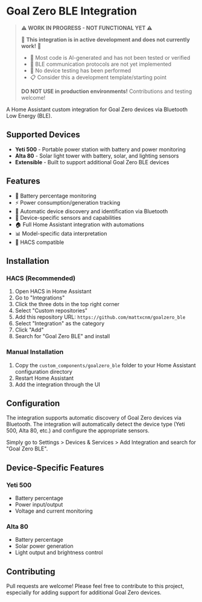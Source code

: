 # Goal Zero BLE Integration

> **⚠️ WORK IN PROGRESS - NOT FUNCTIONAL YET ⚠️**
> 
> 🚧 **This integration is in active development and does not currently work!** 🚧
> 
> - 🤖 Most code is AI-generated and has not been tested or verified
> - 🔌 BLE communication protocols are not yet implemented
> - 🧪 No device testing has been performed
> - 📋 Consider this a development template/starting point
> 
> **DO NOT USE in production environments!** Contributions and testing welcome!

A Home Assistant custom integration for Goal Zero devices via Bluetooth Low Energy (BLE).

## Supported Devices

- **Yeti 500** - Portable power station with battery and power monitoring
- **Alta 80** - Solar light tower with battery, solar, and lighting sensors
- **Extensible** - Built to support additional Goal Zero BLE devices

## Features

- 🔋 Battery percentage monitoring
- ⚡ Power consumption/generation tracking
- 📱 Automatic device discovery and identification via Bluetooth
- 🎯 Device-specific sensors and capabilities
- 🏠 Full Home Assistant integration with automations
- 📊 Model-specific data interpretation
- 🔧 HACS compatible

## Installation

### HACS (Recommended)

1. Open HACS in Home Assistant
2. Go to "Integrations"
3. Click the three dots in the top right corner
4. Select "Custom repositories"
5. Add this repository URL: `https://github.com/mattxcnm/goalzero_ble`
6. Select "Integration" as the category
7. Click "Add"
8. Search for "Goal Zero BLE" and install

### Manual Installation

1. Copy the `custom_components/goalzero_ble` folder to your Home Assistant configuration directory
2. Restart Home Assistant
3. Add the integration through the UI

## Configuration

The integration supports automatic discovery of Goal Zero devices via Bluetooth. The integration will automatically detect the device type (Yeti 500, Alta 80, etc.) and configure the appropriate sensors.

Simply go to Settings > Devices & Services > Add Integration and search for "Goal Zero BLE".

## Device-Specific Features

### Yeti 500
- Battery percentage
- Power input/output
- Voltage and current monitoring

### Alta 80
- Battery percentage
- Solar power generation
- Light output and brightness control

## Contributing

Pull requests are welcome! Please feel free to contribute to this project, especially for adding support for additional Goal Zero devices.
